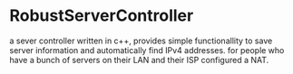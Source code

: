# RobustServerController
a sever controller written in c++, provides simple functionallity to save server information and automatically find IPv4 addresses. for people who have a bunch of servers on their LAN and their ISP configured a NAT.
